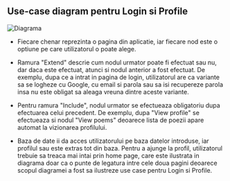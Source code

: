 ## Use-case diagram pentru Login si Profile 

![Diagrama](https://github.com/NacuAndrei/Poems_App/blob/main/Login%26Profile_UseCase.png)
- Fiecare chenar reprezinta o pagina din aplicatie, iar fiecare nod este o optiune pe care utilizatorul o poate alege.

- Ramura "Extend" descrie cum nodul urmator poate fi efectuat sau nu, dar daca este efectuat, atunci si nodul anterior a fost efectuat.
De exemplu, dupa ce a intrat in pagina de login, utilizatorul are ca variante sa se logheze cu Google, cu email si parola sau sa isi recupereze parola
insa nu este obligat sa aleaga vreuna dintre aceste variante.

- Pentru ramura "Include", nodul urmator se efectueaza obligatoriu dupa efectuarea celui precedent.
De exemplu, dupa "View profile" se efectueaza si nodul "View poems" deoarece lista de poezii apare automat la vizionarea profilului.

- Baza de date ii da acces utilizatorului pe baza datelor introduse, iar profilul sau este extras tot din baza.
Pentru a ajunge la profil, utilizatorul trebuie sa treaca mai intai prin home page, care este ilustrata in diagrama doar ca o punte de legatura intre cele doua pagini
deoarece scopul diagramei a fost sa ilustreze use case pentru Login si Profile.
